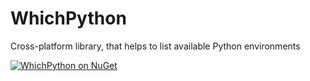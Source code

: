 # WhichPython
Cross-platform library, that helps to list available Python environments

[![WhichPython on NuGet](https://img.shields.io/nuget/v/WhichPython)](https://www.nuget.org/packages/WhichPython/)
